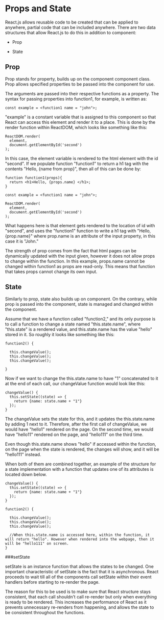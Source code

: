 # Props and State

React.js allows reusable code to be created that can be applied to anywhere, partial code that can be included anywhere.  There are two data structures that allow React.js to do this in addition to component:

* Prop

* State

## Prop

Prop stands for property, builds up on the component component class. Prop allows specified properties to be passed into the component for use.

The arguments are passed into their respective functions as a property. The syntax for passing properties into function1, for example, is written as:

~~~
const example = <function1 name = "john">;
~~~

"example" is a constant variable that is assigned to this component so that React can access this element and render it to a place. This is done by the render function within ReactDOM, which looks like something like this:

~~~
ReactDOM.render(
  element,
  document.getElementById('second')
);
~~~

In this case, the element variable is rendered to the html element with the id "second". If we populate function "function1" to return a h1 tag with the contents "Hello, {name from prop}", then all of this can be done by:

~~~
function function1(props){
  return <h1>Hello, {props.name} </h1>;
}

const example = <function1 name = "john">;

ReactDOM.render(
  element,
  document.getElementById('second')
);
~~~

What happens here is that element gets rendered to the location of id with "second", and uses the "function1" function to write a h1 tag with "Hello, {prop.name}" where prop.name is an attribute of the input property, in this case it is "John."

The strength of prop comes from the fact that html pages can be dynamically updated with the input given, however it does not allow props to change within the function. In this example, props.name cannot be changed within function1 as props are read-only. This means that function that takes props cannot change its own input.

## State

Similarly to prop, state also builds up on component. On the contrary, while prop is passed into the component, state is managed and changed within the component.

Assume that we have a function called "function2," and its only purpose is to call a function to change a state named "this.state.name", where "this.state" is a rendered value, and this.state.name has the value "hello" stored in it. So roughly it looks like something like this:

~~~
function2() {

  this.changeValue();
  this.changeValue();
  this.changeValue();

}
~~~

Now if we want to change the this.state.name to have "1" concatenated to it at the end of each call, our changeValue function would look like this:

~~~
changeValue() {
  this.setState((state) => {
    return {name: state.name + "1"}
  });
}
~~~

The changeValue sets the state for this, and it updates the this.state.name by adding 1 next to it. Therefore, after the first call of changeValue, we would have "hello1" rendered on the page. On the second time, we would have "hello11" rendered on the page, and "hello111" on the third time.

Even though this.state.name shows "hello" if accessed within the function, on the page when the state is rendered, the changes will show, and it will be "hello111" instead.

When both of them are combined together, an example of the structure for a state implementation with a function that updates one of its attributes is located down below.

~~~
changeValue() {
  this.setState((state) => {
    return {name: state.name + "1"}
  });
}

function2() {

  this.changeValue();
  this.changeValue();
  this.changeValue();

  //When this.state.name is accessed here, within the function, it will return "hello". However when rendered into the webpage, then it will be "hello111" on screen.
}
~~~

###setState

setState is an instance function that allows the states to be changed. One important characteristic of setState is the fact that it is asynchronous. React proceeds to wait till all of the components call setState within their event handlers before starting to re-render the page.

The reason for this to be used is to make sure that React structure stays consistent, that each call shouldn't call re-render but only when everything is ready to be rendered. This increases the performance of React as it prevents unnecessary re-renders from happening, and allows the state to be consistent throughout the functions.
